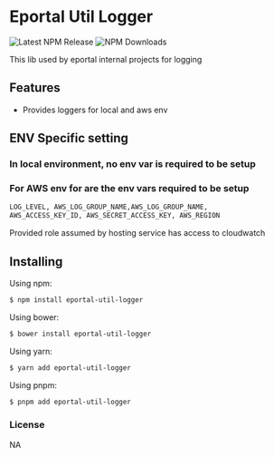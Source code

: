 # Eportal Util Logger

![Latest NPM Release](https://img.shields.io/npm/v/eportal-util-logger.svg)
![NPM Downloads](https://img.shields.io/npm/dm/eportal-util-logger.svg)

This lib used by eportal internal projects for logging


## Features 
- Provides loggers for local and aws env

## ENV Specific setting
### In local environment, no env var is required to be setup 
### For AWS env for are the env vars required to be setup
```bash
LOG_LEVEL, AWS_LOG_GROUP_NAME,AWS_LOG_GROUP_NAME,
AWS_ACCESS_KEY_ID, AWS_SECRET_ACCESS_KEY, AWS_REGION

```
Provided role assumed by hosting service has access to cloudwatch 

## Installing

Using npm:

```bash
$ npm install eportal-util-logger
```

Using bower:

```bash
$ bower install eportal-util-logger
```

Using yarn:

```bash
$ yarn add eportal-util-logger
```

Using pnpm:

```bash
$ pnpm add eportal-util-logger
```

### License
NA